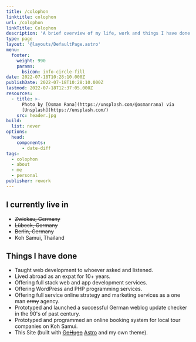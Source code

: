 ```yaml
---
title: /colophon
linktitle: colophon
url: /colophon
linkTitle: Colophon
description: 'A brief overview of my life, work and things I have done.'
type: page
layout: '@layouts/DefaultPage.astro'
menu:
  footer:
    weight: 990
    params:
      bsicon: info-circle-fill
date: 2022-07-18T10:28:10.000Z
publishDate: 2022-07-18T10:28:10.000Z
lastmod: 2022-07-18T12:37:05.000Z
resources:
  - title: >-
      Photo by [Osman Rana](https://unsplash.com/@osmanrana) via
      [Unsplash](https://unsplash.com/)
    src: header.jpg
build:
  list: never
options:
  head:
    components:
      - date-diff
tags:
  - colophon
  - about
  - me
  - personal
publisher: rework
---
```


## I currently live in

* ~~Zwickau, Germany~~
* ~~Lübeck, Germany~~
* ~~Berlin, Germany~~
* Koh Samui, Thailand

## Things I have done

* Taught web development to whoever asked and listened.
* Lived abroad as an expat for <date-diff date="2005-01-08" format="Y">10</date-diff>+ years.
* Offering full stack web and app development services.
* Offering WordPress and PHP programming services.
* Offering full service online strategy and marketing services as a one man ~~army~~ agency.
* Prototyped and launched a successful German weblog update checker in the 90's of past century.
* Prototyped and programmed an online booking system for local tour companies on Koh Samui.
* This Site (built with ~~[GoHugo](https://gohugo.io)~~ [Astro](https://astro.build/) and my own theme).
